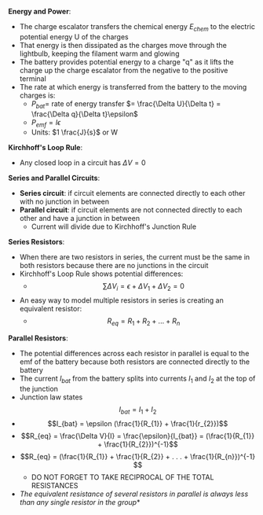 **Energy and Power**:
 - The charge escalator transfers the chemical energy $E_{chem}$ to the electric potential energy U of the charges
 - That energy is then dissipated as the charges move through the lightbulb, keeping the filament warm and glowing
 - The battery provides potential energy to a charge "q" as it lifts the charge up the charge escalator from the negative to the positive terminal
 - The rate at which energy is transferred from the battery to the moving charges is:
	 - $P_{bat} =$ rate of energy transfer $= \frac{\Delta U}{\Delta t} = \frac{\Delta q}{\Delta t}\epsilon$
	 - $P_{emf} = I \epsilon$ 
	 - Units: $1 \frac{J}{s}$ or W

**Kirchhoff's Loop Rule**:
- Any closed loop in a circuit has $\Delta V = 0$

**Series and Parallel Circuits**:
- **Series circuit**: if circuit elements are connected directly to each other with no junction in between
- **Parallel circuit**: if circuit elements are not connected directly to each other and have a junction in between
	- Current will divide due to Kirchhoff's Junction Rule

**Series Resistors**:
- When there are two resistors in series, the current must be the same in both resistors because there are no junctions in the circuit
- Kirchhoff's Loop Rule shows potential differences:
	- $$\sum\limits \Delta V_{i} = \epsilon + \Delta V_{1} + \Delta V_{2} = 0$$
- An easy way to model multiple resistors in series is creating an equivalent resistor:
	- $$R_{eq} = R_{1} + R_{2} + . . . + R_{n}$$

**Parallel Resistors**:
- The potential differences across each resistor in parallel is equal to the  emf of the battery because both resistors are connected directly to the battery 
- The current $I_{bat}$ from the battery splits into currents $I_{1}$ and $I_{2}$ at the top of the junction
- Junction law states $$I_{bat}= I_{1} + I_{2}$$
- $$I_{bat} = \epsilon (\frac{1}{R_{1}} + \frac{1}{r_{2}})$$
- $$R_{eq} =  \frac{\Delta V}{I} = \frac{\epsilon}{I_{bat}} = (\frac{1}{R_{1}} + \frac{1}{R_{2}})^{-1}$$
- $$R_{eq} = (\frac{1}{R_{1}} + \frac{1}{R_{2}} + . . . + \frac{1}{R_{n}})^{-1} $$
	- DO NOT FORGET TO TAKE RECIPROCAL OF THE TOTAL RESISTANCES
- *The equivalent resistance of several resistors in parallel is always less than any single resistor in the group**